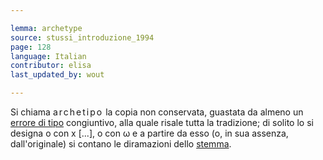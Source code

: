 ```yaml
---

lemma: archetype
source: stussi_introduzione_1994
page: 128
language: Italian
contributor: elisa
last_updated_by: wout

---
```


Si chiama <span style="letter-spacing:2px">archetipo</span> la copia non conservata, guastata da almeno un [errore di tipo](typographicalError.html) congiuntivo, alla quale risale tutta la tradizione; di solito lo si designa o con x [...], o con ω e a partire da esso (o, in sua assenza, dall'originale) si contano le diramazioni dello [stemma](stemma.html).
